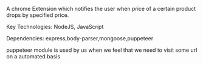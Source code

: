 A chrome Extension which notifies the user when price of a certain product drops by specified price.

Key Technologies: NodeJS, JavaScript

Dependencies: express,body-parser,mongoose,puppeteer

puppeteer module is used by us when we feel that we need to visit some url on a automated basis

